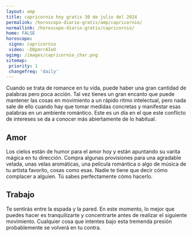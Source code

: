 ```yaml
---
layout: amp
title: capricornio hoy gratis 30 de julio del 2024 
permalink: /horoscopo-diario-gratis/amp/capricornio/
normallink: /horoscopo-diario-gratis/capricornio/
home: FALSE
horoscopo:
 signo: capricornio
 video: -DQpmrrAIeU
ogimg: /images/capricornio_char.png
sitemap:
 priority: 1
 changefreq: 'daily'
---
```



Cuando se trata de romance en tu vida, puede haber una gran cantidad de palabras pero poca acción. Tal vez tienes un gran encanto que puede mantener las cosas en movimiento a un rápido ritmo intelectual, pero nada sale de ello cuando hay que tomar medidas concretas y manifestar esas palabras en un ambiente romántico. Este es un día en el que este conflicto de intereses se da a conocer más abiertamente de lo habitual.

## Amor

Los cielos están de humor para el amor hoy y están apuntando su varita mágica en tu dirección. Compra algunas provisiones para una agradable velada, unas velas aromáticas, una película romántica o algo de música de tu artista favorito, cosas como esas. Nadie te tiene que decir cómo complacer a alguien. Tú sabes perfectamente cómo hacerlo.

## Trabajo

Te sentirás entre la espada y la pared. En este momento, lo mejor que puedes hacer es tranquilizarte y concentrarte antes de realizar el siguiente movimiento. Cualquier cosa que intentes bajo esta tremenda presión probablemente se volverá en tu contra.